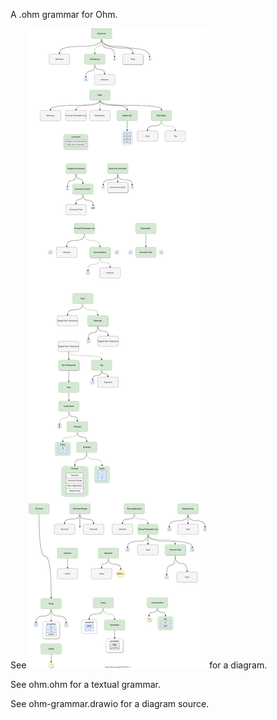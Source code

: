 A .ohm grammar for Ohm.
 
See ![ohm grammar](ohm-grammar.svg) for a diagram.

See ohm.ohm for a textual grammar.

See ohm-grammar.drawio for a diagram source.

